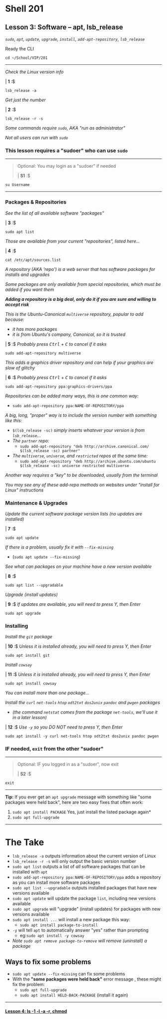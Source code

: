 # Shell 201
## Lesson 3: Software – apt, lsb_release
*`sudo`, `apt`, `update`, `upgrade`, `install`, `add-apt-repository`, `lsb_release`*

Ready the CLI

`cd ~/School/VIP/201`

___

*Check the Linux version info*

| **1** :$

```console
lsb_release -a
```

*Get just the number*

| **2** :$

```console
lsb_release -r -s
```

*Some commands require `sudo`, AKA "run as administrator"*

*Not all users can run with `sudo`*

### This lesson requires a "sudoer" who can use `sudo`
>
___
> Optional: You may login as a "sudoer" if needed
>
> | **S1** :$

```console
su Username
```
>
___

### Packages & Repositories

*See the list of all available software "packages"*

| **3** :$

```console
sudo apt list
```

*Those are available from your current "repositories", listed here...*

| **4** :$

```console
cat /etc/apt/sources.list
```

*A repository (AKA 'repo') is a web server that has software packages for installs and upgrades*

*Some packages are only available from special repositories, which must be added if you want them*

***Adding a repository is a big deal, only do it if you are sure and willing to accept risk***

*This is the Ubuntu-Canonical `multiverse` repository, popular to add because:*
  - *it has more packages*
  - *it is from Ubuntu's company, Canonical, so it is trusted*

| **5** :$ *Probably press <kbd>Ctrl</kbd> + <kbd>C</kbd> to cancel if it asks*

```console
sudo add-apt-repository multiverse
```

*This adds a graphics driver repository and can help if your graphics are slow of glitchy*

| **6** :$ *Probably press <kbd>Ctrl</kbd> + <kbd>C</kbd> to cancel if it asks*

```console
sudo add-apt-repository ppa:graphics-drivers/ppa
```

*Repositories can be added many ways, this is one common way:*
  - `sudo add-apt-repository ppa:NAME-OF-REPOSITORY/ppa`

*A big, long, "proper" way is to include the version number with something like this:*
  - `$(lsb_release -sc)` *simply inserts whatever your version is from `lsb_release`...*
  - *The `partner` repo:*
    - `sudo add-apt-repository "deb http://archive.canonical.com/ $(lsb_release -sc) partner"`
  - *The `multiverse`, `universe`, and `restricted` repos at the same time:*
    - `sudo add-apt-repository "deb http://archive.ubuntu.com/ubuntu $(lsb_release -sc) universe restricted multiverse`

*Another way requires a "key" to be downloaded, usually from the terminal*

*You may see any of these add-repo methods on websites under "install for Linux" instructions*

### Maintenance & Upgrades

*Update the current software package version lists (no updates are installed)*

| **7** :$

```console
sudo apt update
```

*If there is a problem, usually fix it with `--fix-missing`*
- (`sudo apt update --fix-missing`)

*See what can packages on your machine have a new version available*

| **8** :$

```console
sudo apt list --upgradable
```

*Upgrade (install updates)*

| **9** :$ *If updates are available, you will need to press Y, then Enter*

```console
sudo apt upgrade
```

### Installing

*Install the `git` package*

| **10** :$ *Unless it is installed already, you will need to press Y, then Enter*

```console
sudo apt install git
```

*Install `cowsay`*

| **11** :$ *Unless it is installed already, you will need to press Y, then Enter*

```console
sudo apt install cowsay
```

*You can install more than one package...*

*Install the `curl` `net-tools` `htop` `odt2txt` `dos2unix` `pandoc` and `pwgen` packages*
- *(the command `netstat` comes from the package `net-tools`, we'll use it in a later lesson)*

| **12** :$ *Use `-y` so you DO NOT need to press Y, then Enter*

```console
sudo apt install -y curl net-tools htop odt2txt dos2unix pandoc pwgen
```

### IF needed, `exit` from the other "sudoer"
>
___
> Optional: IF you logged in as a "sudoer", now exit
>
> | **S2** :$

```console
exit
```
>
___

**Tip:** If you ever get an `apt upgrade` message with something like "some packages were held back", here are two easy fixes that often work:

1. `sudo apt install PACKAGE` Yes, just install the listed package again*
2. `sudo apt full-upgrade`

___

# The Take

- `lsb_release -a` outputs information about the current version of Linux
- `lsb_release -r -s` will only output the basic version number
- `sudo apt list` outputs a list of *all* software packages that can be installed with `apt`
- `sudo add-apt-repository ppa:NAME-OF-REPOSITORY/ppa` adds a repository as you can install more software packages
- `sudo apt list --upgradable` outputs installed packages that have new versions available
- `sudo apt update` will update the package `list`, including new versions available
- `sudo apt upgrade` will "upgrade" (install updates) for packages with new versions available
- `sudo apt install ...` will install a new package this way:
  - `sudo apt install package-to-install`
- `-y` will tell `apt` to automatically answer "yes" rather than prompting
  - eg:`sudo apt install -y cowsay`
- *Note `sudo apt remove package-to-remove` will remove (uninstall) a package*
## Ways to fix some problems
- `sudo apt update --fix-missing` can fix some problems
- With the **"some packages were held back"** error message , these might fix the problem:
  - `sudo apt full-upgrade`
  - `sudo apt install HELD-BACK-PACKAGE` (install it again)

___

#### [Lesson 4: ls -1 -l -a -r, chmod](https://github.com/inkVerb/vip/blob/master/201/Lesson-04.md)
